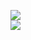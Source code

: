 [![](https://img.shields.io/badge/Made%20With-Github%20Spray-lightgrey.svg?style=for-the-badge&logo=github)](https://github.com/Annihil/github-spray#31623)  
[![](https://i.imgur.com/2DrTn0Z.gif)](https://github.com/Annihil/github-spray)